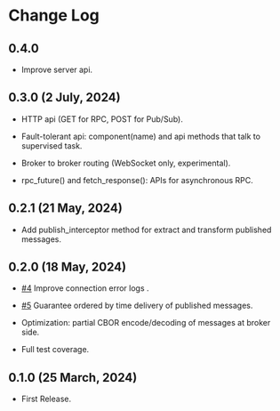 # Change Log

## 0.4.0

- Improve server api.

## 0.3.0 (2 July, 2024)

- HTTP api (GET for RPC, POST for Pub/Sub).

- Fault-tolerant api: component(name) and api methods that talk to supervised task.

- Broker to broker routing (WebSocket only, experimental).

- rpc_future() and fetch_response(): APIs for asynchronous RPC.

## 0.2.1 (21 May, 2024)

- Add publish_interceptor method for extract and transform published messages.

## 0.2.0 (18 May, 2024)

- [#4](https://github.com/cardo-org/Rembus.jl/issues/4) Improve connection error logs .

- [#5](https://github.com/cardo-org/Rembus.jl/issues/4) Guarantee ordered by time delivery of published messages.

- Optimization: partial CBOR encode/decoding of messages at broker side.

- Full test coverage.

## 0.1.0 (25 March, 2024)

- First Release.
